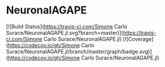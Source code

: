 # NeuronalAGAPE

[![Build Status](https://travis-ci.com/Simone Carlo Surace/NeuronalAGAPE.jl.svg?branch=master)](https://travis-ci.com/Simone Carlo Surace/NeuronalAGAPE.jl)
[![Coverage](https://codecov.io/gh/Simone Carlo Surace/NeuronalAGAPE.jl/branch/master/graph/badge.svg)](https://codecov.io/gh/Simone Carlo Surace/NeuronalAGAPE.jl)
